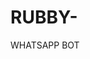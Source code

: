 # RUBBY-
WHATSAPP BOT 
<html>
<body>
<h2><font color="red"POWER FULL WHATSAPP BOT </h2>
</html>
</body>
